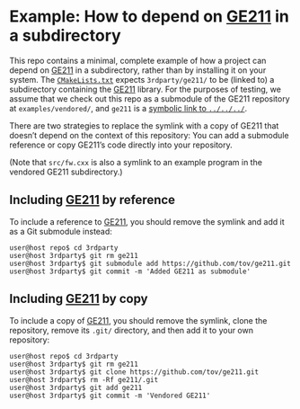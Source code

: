# Example: How to depend on [GE211] in a subdirectory

This repo contains a minimal, complete example of how a project can depend
on [GE211] in a subdirectory, rather than by installing it on your system.
The [`CMakeLists.txt`] expects `3rdparty/ge211/` to be (linked to)
a subdirectory containing the [GE211] library. For the purposes of
testing, we assume that we check out this repo as a submodule of the
GE211 repository at `examples/vendored/`, and `ge211` is a [symbolic link
to `../../../`][the symlink].

There are two strategies to replace the symlink with a copy of GE211 that
doesn’t depend on the context of this repository: You can add a submodule
reference or copy GE211’s code directly into your repository.

(Note that `src/fw.cxx` is also a symlink to an example program in the
vendored GE211 subdirectory.)


## Including [GE211] by reference

To include a reference to [GE211], you should remove the
symlink and add it as a Git submodule instead:

```console
user@host repo$ cd 3rdparty
user@host 3rdparty$ git rm ge211
user@host 3rdparty$ git submodule add https://github.com/tov/ge211.git
user@host 3rdparty$ git commit -m 'Added GE211 as submodule'
```

## Including [GE211] by copy

To include a copy of [GE211], you should remove the symlink, clone the
repository, remove its `.git/` directory, and then add it to your own
repository:

```console
user@host repo$ cd 3rdparty
user@host 3rdparty$ git rm ge211
user@host 3rdparty$ git clone https://github.com/tov/ge211.git 
user@host 3rdparty$ rm -Rf ge211/.git
user@host 3rdparty$ git add ge211
user@host 3rdparty$ git commit -m 'Vendored GE211'
```

[GE211]:
    https://github.com/tov/ge211.git 
    
[`CMakeLists.txt`]:
    https://github.com/tov/ge211-vendored-example/blob/master/CMakeLists.txt
    
[the symlink]:
    https://github.com/tov/ge211-vendored-example/blob/master/3rdparty/ge211
    
